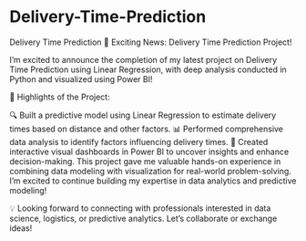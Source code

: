 # Delivery-Time-Prediction
Delivery Time Prediction
🚀 Exciting News: Delivery Time Prediction Project!

I’m excited to announce the completion of my latest project on Delivery Time Prediction using Linear Regression, with deep analysis conducted in Python and visualized using Power BI!

📌 Highlights of the Project:

🔍 Built a predictive model using Linear Regression to estimate delivery times based on distance and other factors.
📊 Performed comprehensive data analysis to identify factors influencing delivery times.
🎨 Created interactive visual dashboards in Power BI to uncover insights and enhance decision-making.
This project gave me valuable hands-on experience in combining data modeling with visualization for real-world problem-solving. I’m excited to continue building my expertise in data analytics and predictive modeling!

💡 Looking forward to connecting with professionals interested in data science, logistics, or predictive analytics. Let’s collaborate or exchange ideas!
